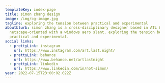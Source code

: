 ```yaml
---
templateKey: index-page
title: simon zhang design
image: /img/og-image.jpg
tagline: exploring the tension between practical and experimental
aboutblurb: simon zhang is a cross-disciplinary designer based in ATL & SEA —
  netscape-oriented with a windows aero slant. exploring the tension between
  practical and experimental.
social links:
  - prettyLink: instagram
    url: https://www.instagram.com/art.last.night/
  - prettyLink: behance
    url: https://www.behance.net/artlastnight
  - prettyLink: linkedin
    url: https://www.linkedin.com/in/not-simon/
year: 2022-07-15T23:00:02.022Z
---
```

